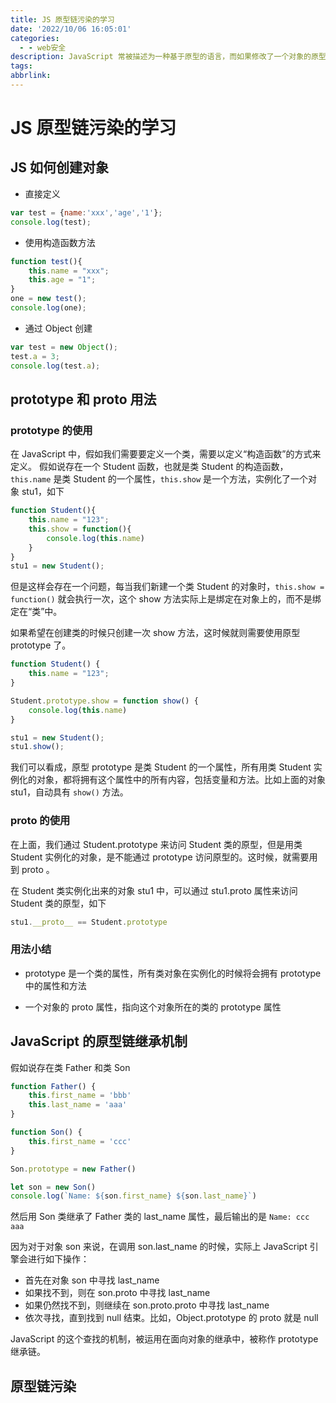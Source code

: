 ```yaml
---
title: JS 原型链污染的学习
date: '2022/10/06 16:05:01'
categories:
  - - web安全
description: JavaScript 常被描述为一种基于原型的语言，而如果修改了一个对象的原型，那么将影响所有和这个对象来自同一类、父祖类的对象，这就是原型链污染
tags:
abbrlink:
---
```



# JS 原型链污染的学习

## JS 如何创建对象

- 直接定义

```js
var test = {name:'xxx','age','1'};
console.log(test);
```

- 使用构造函数方法

```js
function test(){
    this.name = "xxx";
    this.age = "1";
}
one = new test();
console.log(one);
```

- 通过 Object 创建

```js
var test = new Object();
test.a = 3;
console.log(test.a);
```

## prototype 和 proto 用法

### prototype 的使用

在 JavaScript 中，假如我们需要要定义一个类，需要以定义“构造函数”的方式来定义。
假如说存在一个 Student 函数，也就是类 Student 的构造函数，```this.name``` 是类 Student 的一个属性，```this.show``` 是一个方法，实例化了一个对象 stu1，如下

```js
function Student(){
    this.name = "123";
    this.show = function(){
        console.log(this.name)
    }
}
stu1 = new Student();
```

但是这样会存在一个问题，每当我们新建一个类 Student 的对象时，```this.show = function()``` 就会执行一次，这个 show 方法实际上是绑定在对象上的，而不是绑定在“类”中。

如果希望在创建类的时候只创建一次 show 方法，这时候就则需要使用原型 prototype 了。

```js
function Student() {
    this.name = "123";
}

Student.prototype.show = function show() {
    console.log(this.name)
}

stu1 = new Student();
stu1.show();
```

我们可以看成，原型 prototype 是类 Student 的一个属性，所有用类 Student 实例化的对象，都将拥有这个属性中的所有内容，包括变量和方法。比如上面的对象 stu1，自动具有 ```show()``` 方法。

### proto 的使用

在上面，我们通过 Student.prototype 来访问 Student 类的原型，但是用类 Student 实例化的对象，是不能通过 prototype 访问原型的。这时候，就需要用到 proto 。

在 Student 类实例化出来的对象 stu1 中，可以通过 stu1.proto 属性来访问 Student 类的原型，如下

```js
stu1.__proto__ == Student.prototype
```

### 用法小结

- prototype 是一个类的属性，所有类对象在实例化的时候将会拥有 prototype 中的属性和方法

- 一个对象的 proto 属性，指向这个对象所在的类的 prototype 属性

## JavaScript 的原型链继承机制

假如说存在类 Father 和类 Son

```js
function Father() {
    this.first_name = 'bbb'
    this.last_name = 'aaa'
}

function Son() {
    this.first_name = 'ccc'
}

Son.prototype = new Father()

let son = new Son()
console.log(`Name: ${son.first_name} ${son.last_name}`)
```

然后用 Son 类继承了 Father 类的 last_name 属性，最后输出的是 ```Name: ccc aaa```

因为对于对象 son 来说，在调用 son.last_name 的时候，实际上 JavaScript 引擎会进行如下操作：

- 首先在对象 son 中寻找 last_name
- 如果找不到，则在 son.proto 中寻找 last_name
- 如果仍然找不到，则继续在 son.proto.proto 中寻找 last_name
- 依次寻找，直到找到 null 结束。比如，Object.prototype 的 proto 就是 null

JavaScript 的这个查找的机制，被运用在面向对象的继承中，被称作 prototype 继承链。

## 原型链污染





